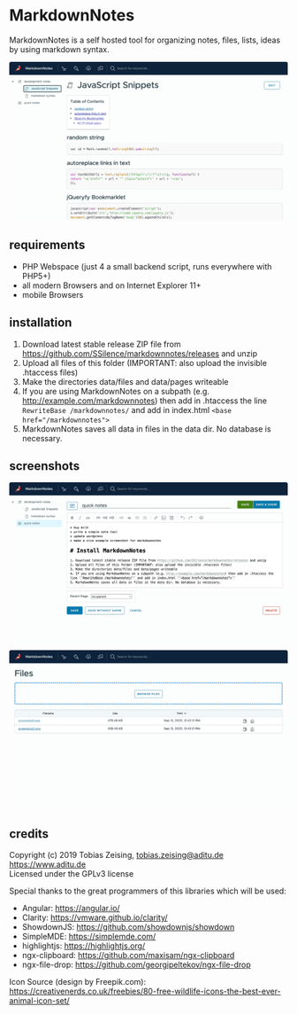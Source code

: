 # MarkdownNotes

MarkdownNotes is a self hosted tool for organizing notes, files, lists, ideas by using markdown syntax.

![MarkdownNote Screenshot](https://github.com/SSilence/markdownnotes/raw/master/screenshot_1.jpg "MarkdownNote Screenshot")

## requirements

* PHP Webspace (just 4 a small backend script, runs everywhere with PHP5+)
* all modern Browsers and on Internet Explorer 11+
* mobile Browsers

## installation 

1. Download latest stable release ZIP file from https://github.com/SSilence/markdownnotes/releases and unzip
2. Upload all files of this folder (IMPORTANT: also upload the invisible .htaccess files)
3. Make the directories data/files and data/pages writeable
4. If you are using MarkdownNotes on a subpath (e.g. http://example.com/markdownnotes) then add in .htaccess the line ``RewriteBase /markdownnotes/`` and add in index.html ``<base href="/markdownnotes">``
5. MarkdownNotes saves all data in files in the data dir. No database is necessary.

## screenshots

![MarkdownNote Screenshot](https://github.com/SSilence/markdownnotes/raw/master/screenshot_2.jpg "MarkdownNote Screenshot")

![MarkdownNote Screenshot](https://github.com/SSilence/markdownnotes/raw/master/screenshot_3.jpg "MarkdownNote Screenshot")

## credits

Copyright (c) 2019 Tobias Zeising, tobias.zeising@aditu.de  
https://www.aditu.de  
Licensed under the GPLv3 license

Special thanks to the great programmers of this libraries which will be used:

* Angular: https://angular.io/
* Clarity: https://vmware.github.io/clarity/
* ShowdownJS: https://github.com/showdownjs/showdown
* SimpleMDE: https://simplemde.com/
* highlightjs: https://highlightjs.org/
* ngx-clipboard: https://github.com/maxisam/ngx-clipboard
* ngx-file-drop: https://github.com/georgipeltekov/ngx-file-drop

Icon Source (design by Freepik.com): https://creativenerds.co.uk/freebies/80-free-wildlife-icons-the-best-ever-animal-icon-set/
